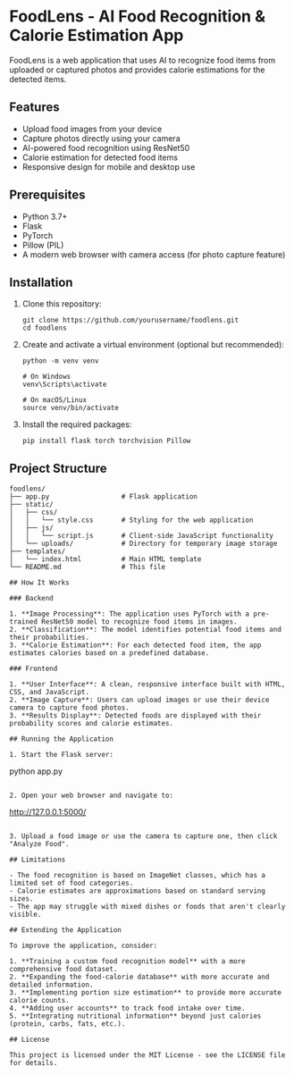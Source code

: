 # FoodLens - AI Food Recognition & Calorie Estimation App

FoodLens is a web application that uses AI to recognize food items from uploaded or captured photos and provides calorie estimations for the detected items.

## Features

- Upload food images from your device
- Capture photos directly using your camera
- AI-powered food recognition using ResNet50
- Calorie estimation for detected food items
- Responsive design for mobile and desktop use

## Prerequisites

- Python 3.7+
- Flask
- PyTorch
- Pillow (PIL)
- A modern web browser with camera access (for photo capture feature)

## Installation

1. Clone this repository:
   ```
   git clone https://github.com/yourusername/foodlens.git
   cd foodlens
   ```

2. Create and activate a virtual environment (optional but recommended):
   ```
   python -m venv venv
   
   # On Windows
   venv\Scripts\activate
   
   # On macOS/Linux
   source venv/bin/activate
   ```

3. Install the required packages:
   ```
   pip install flask torch torchvision Pillow
   ```

## Project Structure

```
foodlens/
├── app.py                  # Flask application
├── static/
│   ├── css/
│   │   └── style.css       # Styling for the web application
│   ├── js/
│   │   └── script.js       # Client-side JavaScript functionality
│   └── uploads/            # Directory for temporary image storage
├── templates/
│   └── index.html          # Main HTML template
└── README.md               # This file

## How It Works

### Backend

1. **Image Processing**: The application uses PyTorch with a pre-trained ResNet50 model to recognize food items in images.
2. **Classification**: The model identifies potential food items and their probabilities.
3. **Calorie Estimation**: For each detected food item, the app estimates calories based on a predefined database.

### Frontend

1. **User Interface**: A clean, responsive interface built with HTML, CSS, and JavaScript.
2. **Image Capture**: Users can upload images or use their device camera to capture food photos.
3. **Results Display**: Detected foods are displayed with their probability scores and calorie estimates.

## Running the Application

1. Start the Flask server:
   ```
   python app.py
   ```

2. Open your web browser and navigate to:
   ```
   http://127.0.0.1:5000/
   ```

3. Upload a food image or use the camera to capture one, then click "Analyze Food".

## Limitations

- The food recognition is based on ImageNet classes, which has a limited set of food categories.
- Calorie estimates are approximations based on standard serving sizes.
- The app may struggle with mixed dishes or foods that aren't clearly visible.

## Extending the Application

To improve the application, consider:

1. **Training a custom food recognition model** with a more comprehensive food dataset.
2. **Expanding the food-calorie database** with more accurate and detailed information.
3. **Implementing portion size estimation** to provide more accurate calorie counts.
4. **Adding user accounts** to track food intake over time.
5. **Integrating nutritional information** beyond just calories (protein, carbs, fats, etc.).

## License

This project is licensed under the MIT License - see the LICENSE file for details.
